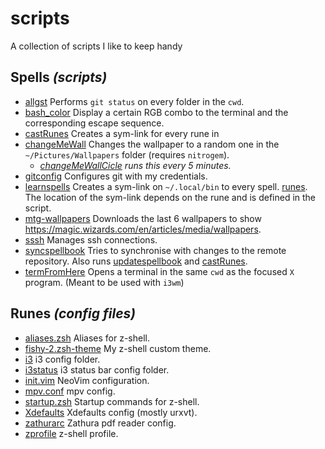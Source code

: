 # scripts
 A collection of scripts I like to keep handy

## Spells *(scripts)*

- [allgst](./allgst.sh) Performs `git status` on every folder in the `cwd`.
- [bash_color](./bash_color.sh) Display a certain RGB combo to the terminal and the
  corresponding escape sequence.
- [castRunes](castRunes.sh) Creates a sym-link for every rune in
- [changeMeWall](changeMeWall.sh) Changes the wallpaper to a random one in the
  `~/Pictures/Wallpapers` folder (requires `nitrogem`).
    - *[changeMeWallCicle](changeMeWallCicle.sh) runs this every 5 minutes.*
- [gitconfig](./gitconfig.sh) Configures git with my credentials.
- [learnspells](learnspell.sh) Creates a sym-link on `~/.local/bin` to every
  spell.
  [runes](runes/). The location of the sym-link depends on the rune and is
  defined in the script.
- [mtg-wallpapers](./mtg-wallpapers.sh) Downloads the last 6 wallpapers to show
  https://magic.wizards.com/en/articles/media/wallpapers.
- [sssh](sssh.sh) Manages ssh connections.
- [syncspellbook](./syncspellbook.sh) Tries to synchronise with changes to the
  remote repository. Also runs [updatespellbook](updatespellbook.sh)
  and [castRunes](castRunes.sh).
- [termFromHere](./termFromHere.sh) Opens a terminal in the same `cwd` as the focused `X`
  program. (Meant to be used with `i3wm`)

## Runes *(config files)*

- [aliases.zsh](runes/aliases.zsh) Aliases for z-shell.
- [fishy-2.zsh-theme](runes/fishy-2.zsh-theme) My z-shell custom theme.
- [i3](runes/i3/) i3 config folder.
- [i3status](runes/i3status) i3 status bar config folder.
- [init.vim](runes/init.vim) NeoVim configuration.
- [mpv.conf](runes/mpv.conf) mpv config.
- [startup.zsh](runes/startup.zsh) Startup commands for z-shell.
- [Xdefaults](runes/.Xdefaults) Xdefaults config (mostly urxvt).
- [zathurarc](runes/zathurarc) Zathura pdf reader config.
- [zprofile](runes/.zprofile) z-shell profile.
